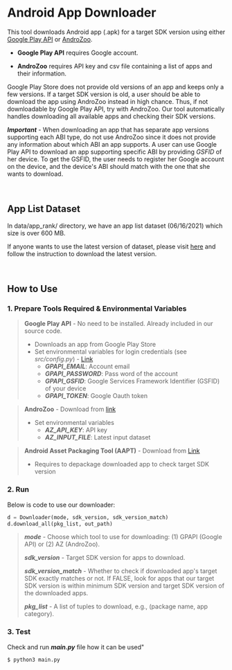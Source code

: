 # Android App Downloader
This tool downloads Android app (.apk) for a target SDK version using either [Google Play API](https://github.com/NoMore201/googleplay-api) or [AndroZoo](https://androzoo.uni.lu/).

- **Google Play API** requires Google account. 

- **AndroZoo** requires API key and csv file containing a list of apps and their information.

Google Play Store does not provide old versions of an app and keeps only a few versions. If a target SDK version is old, a user should be able to download the app using AndroZoo instead in high chance. Thus, if not downloadable by Google Play API, try with AndroZoo. Our tool automatically handles downloading all available apps and checking their SDK versions.

**_Important_** - When downloading an app that has separate app versions supporting each ABI type, do not use AndroZoo since it does not provide any information about which ABI an app supports. A user can use Google Play API to download an app supporting specific ABI by providing _GSFID_ of her device. To get the GSFID, the user needs to register her Google account on the device, and the device's ABI should match with the one that she wants to download. 

<br/>

## App List Dataset

In data/app_rank/ directory, we have an app list dataset (06/16/2021) which size is over 600 MB. 

If anyone wants to use the latest version of dataset, please visit [here](https://github.com/gauthamp10/Google-Playstore-Dataset) and follow the instruction to download the latest version.

<br/>

## How to Use

### 1. Prepare Tools Required & Environmental Variables
> **Google Play API** - No need to be installed. Already included in our source code. 
>  - Downloads an app from Google Play Store
>  - Set environmental variables for login credentials (see _src/config.py_) - [Link](https://developers.google.com/android-publisher/authorization)
>    - **_GPAPI_EMAIL_**: Account email
>    - **_GPAPI_PASSWORD_**: Pass word of the account
>    - **_GPAPI_GSFID_**: Google Services Framework Identifier (GSFID) of your device
>    - **_GPAPI_TOKEN_**: Google Oauth token

> **AndroZoo** - Download from [link](https://androzoo.uni.lu/api_doc)
>  - Set environmental variables
>    - **_AZ_API_KEY_**: API key 
>    - **_AZ_INPUT_FILE_**: Latest input dataset

> **Android Asset Packaging Tool (AAPT)** - Download from [Link](https://androidaapt.com/)
>  - Requires to depackage downloaded app to check target SDK version


### 2. Run
Below is code to use our downloader:
```python
d = Downloader(mode, sdk_version, sdk_version_match)
d.download_all(pkg_list, out_path)
```
> **_mode_** - Choose which tool to use for downloading: (1) GPAPI (Google API) or (2) AZ (AndroZoo).
> 
> **_sdk_version_** - Target SDK version for apps to download.
> 
> **_sdk_version_match_** - Whether to check if downloaded app's target SDK exactly matches or not. 
> If FALSE, look for apps that our target SDK version is within minimum SDK version and target SDK 
> version of the downloaded apps.
>
> **_pkg_list_** - A list of tuples to download, e.g., (package name, app category). 


### 3. Test
Check and run **_main.py_** file how it can be used"
```sh
$ python3 main.py
```

